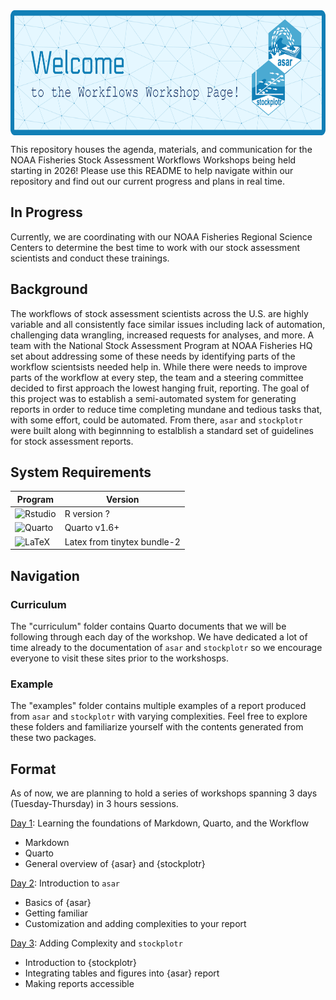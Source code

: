 <img src="assets/workshop_banner.png" align="center" width="800" height="200"/>

This repository houses the agenda, materials, and communication for the NOAA Fisheries Stock Assessment Workflows Workshops being held starting in 2026! Please use this README to help navigate within our repository and find out our current progress and plans in real time.

## In Progress

Currently, we are coordinating with our NOAA Fisheries Regional Science Centers to determine the best time to work with our stock assessment scientists and conduct these trainings.

## Background

The workflows of stock assessment scientists across the U.S. are highly variable and all consistently face similar issues including lack of automation, challenging data wrangling, increased requests for analyses, and more. A team with the National Stock Assessment Program at NOAA Fisheries HQ set about addressing some of these needs by identifying parts of the workflow scientsists needed help in. While there were needs to improve parts of the workflow at every step, the team and a steering committee decided to first approach the lowest hanging fruit, reporting. The goal of this project was to establish a semi-automated system for generating reports in order to reduce time completing mundane and tedious tasks that, with some effort, could be automated. From there, `asar` and `stockplotr` were built along with beginnning to estalblish a standard set of guidelines for stock assessment reports.

## System Requirements

| Program | Version |
|---------|---------|
| <img src="https://cdn.jsdelivr.net/gh/devicons/devicon@latest/icons/rstudio/rstudio-original.svg" alt="Rstudio" width="55" height="55"/> | R version ? |
| <img src="https://rstudio.github.io/cheatsheets/html/images/logo-quarto.png" alt="Quarto" width="55" height="55"/> | Quarto v1.6+ |
| <img src="https://upload.wikimedia.org/wikipedia/commons/thumb/9/92/LaTeX_logo.svg/1200px-LaTeX_logo.svg.png" alt="LaTeX" width="55" height="55"/> | Latex from tinytex bundle-2 |

## Navigation

### Curriculum

The "curriculum" folder contains Quarto documents that we will be following through each day of the workshop. We have dedicated a lot of time already to the documentation of `asar` and `stockplotr` so we encourage everyone to visit these sites prior to the workshosps.

### Example

The "examples" folder contains multiple examples of a report produced from `asar` and `stockplotr` with varying complexities. Feel free to explore these folders and familiarize yourself with the contents generated from these two packages.

## Format

As of now, we are planning to hold a series of workshops spanning 3 days (Tuesday-Thursday) in 3 hours sessions. 

[Day 1](https://github.com/nmfs-ost/workflows-workshop/tree/main/Curriculum/Day%201): Learning the foundations of Markdown, Quarto, and the Workflow

  - Markdown
  - Quarto
  - General overview of {asar} and {stockplotr}

[Day 2](https://github.com/nmfs-ost/workflows-workshop/tree/main/Curriculum/Day%202): Introduction to `asar`

  - Basics of {asar}
  - Getting familiar
  - Customization and adding complexities to your report

[Day 3](https://github.com/nmfs-ost/workflows-workshop/tree/main/Curriculum/Day%203): Adding Complexity and `stockplotr`

  - Introduction to {stockplotr}
  - Integrating tables and figures into {asar} report
  - Making reports accessible

